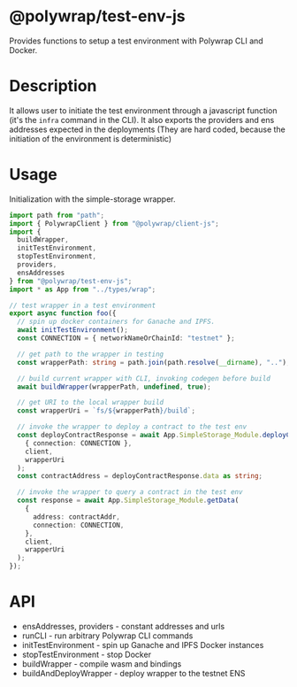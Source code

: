 # @polywrap/test-env-js

Provides functions to setup a test environment with Polywrap CLI and Docker.

# Description

It allows user to initiate the test environment through a javascript function (it's the `infra` command in the CLI). It also exports the providers and ens addresses expected in the deployments (They are hard coded, because the initiation of the environment is deterministic)

# Usage

Initialization with the simple-storage wrapper.

``` typescript
import path from "path";
import { PolywrapClient } from "@polywrap/client-js";
import {
  buildWrapper,
  initTestEnvironment,
  stopTestEnvironment,
  providers,
  ensAddresses
} from "@polywrap/test-env-js";
import * as App from "../types/wrap";

// test wrapper in a test environment
export async function foo({
  // spin up docker containers for Ganache and IPFS.
  await initTestEnvironment();
  const CONNECTION = { networkNameOrChainId: "testnet" };

  // get path to the wrapper in testing
  const wrapperPath: string = path.join(path.resolve(__dirname), "..");

  // build current wrapper with CLI, invoking codegen before build
  await buildWrapper(wrapperPath, undefined, true);

  // get URI to the local wrapper build
  const wrapperUri = `fs/${wrapperPath}/build`;

  // invoke the wrapper to deploy a contract to the test env
  const deployContractResponse = await App.SimpleStorage_Module.deployContract(
    { connection: CONNECTION },
    client,
    wrapperUri
  );
  const contractAddress = deployContractResponse.data as string;

  // invoke the wrapper to query a contract in the test env
  const response = await App.SimpleStorage_Module.getData(
    {
      address: contractAddr,
      connection: CONNECTION,
    },
    client,
    wrapperUri
  );
});

```

# API

- ensAddresses, providers - constant addresses and urls
- runCLI - run arbitrary Polywrap CLI commands
- initTestEnvironment - spin up Ganache and IPFS Docker instances 
- stopTestEnvironment - stop Docker
- buildWrapper - compile wasm and bindings
- buildAndDeployWrapper - deploy wrapper to the testnet ENS

